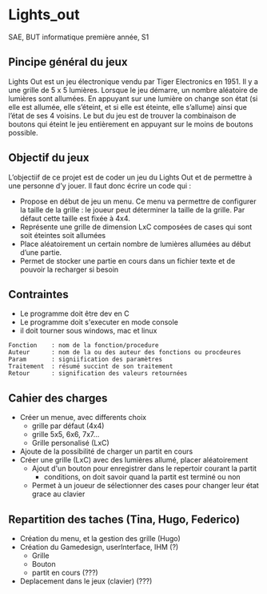# Lights_out
SAE, BUT informatique première année, S1

## Pincipe général du jeux
Lights Out est un jeu électronique vendu par Tiger Electronics en 1951. Il y a une grille de 5 x 5
lumières. Lorsque le jeu démarre, un nombre aléatoire de lumières sont allumées. En appuyant
sur une lumière on change son état (si elle est allumée, elle s’éteint, et si elle est éteinte, elle
s’allume) ainsi que l’état de ses 4 voisins. Le but du jeu est de trouver la combinaison de boutons
qui éteint le jeu entièrement en appuyant sur le moins de boutons possible.

## Objectif du jeux

L’objectiif de ce projet est de coder un jeu du Lights Out et de permettre à une personne d’y
jouer. Il faut donc écrire un code qui :

- Propose en début de jeu un menu. Ce menu va permettre de configurer la taille de la
grille : le joueur peut déterminer la taille de la grille. Par défaut cette taille est fixée à
4x4.
- Représente une grille de dimension LxC composées de cases qui sont soit éteintes soit
allumées
-  Place aléatoirement un certain nombre de lumières allumées au début d’une partie. 
- Permet de stocker une partie en cours dans un fichier texte et de pouvoir la recharger
si besoin

## Contraintes
 - Le programme doit être dev en C
 - Le programme doit s'executer en mode console
 - il doit tourner sous windows, mac et linux

````
Fonction    : nom de la fonction/procedure
Auteur      : nom de la ou des auteur des fonctions ou procdeures
Param       : signiification des paramètres
Traitement  : résumé succint de son traitement
Retour      : signification des valeurs retournées
````

## Cahier des charges
- Créer un menue, avec differents choix
    - grille par défaut (4x4)
    - grille 5x5, 6x6, 7x7...
    - Grille personalisé (LxC)
- Ajoute de la possibilité de charger un partit en cours
- Créer une grille (LxC) avec des lumières allumé, placer aléatoirement
    - Ajout d'un bouton pour enregistrer dans le repertoir courant la partit
        - conditions, on doit savoir quand la partit est terminé ou non
    - Permet à un joueur de sélectionner des cases pour changer leur état grace au clavier

## Repartition des taches (Tina, Hugo, Federico)
- Création du menu, et la gestion des grille (Hugo)
- Création du Gamedesign, userInterface, IHM (?)
    - Grille
    - Bouton 
    - partit en cours (???)
- Deplacement dans le jeux (clavier) (???)



